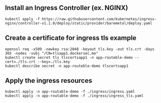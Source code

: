 ## Install an Ingress Controller (ex. NGINX)
```
kubectl apply -f https://raw.githubusercontent.com/kubernetes/ingress-nginx/controller-v1.1.0/deploy/static/provider/baremetal/deploy.yaml
```
## Create a certificate for ingress tls example
```
openssl req -x509 -newkey rsa:2048 -keyout tls.key -out tls.crt -days 365 -nodes -subj "/CN=tlsapp1.dockersec.me"
kubectl create secret tls tlscertsapp1 -n app-routeble-demo --cert=./tls.crt --key=./tls.key
kubectl describe secret -n app-routeble-demo tlscertsapp1
```

## Apply the ingress resources
```
kubectl apply -n app-routable-demo -f ./ingress/ingress.yaml
kubectl apply -n app-routable-demo -f ./ingress/ingress_tls.yaml 
```
